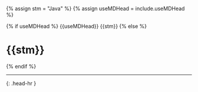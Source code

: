 <!-- _includes/docs/env/java/ -->

<!-- USE CASE -->
<!-- 1. include docs/env/java/title.md -->
<!-- 2. include docs/env/java/title.md useMDHead="###" -->

{% assign stm = "Java" %}
{% assign useMDHead = include.useMDHead %}

{% if useMDHead %}
{{useMDHead}} {{stm}}
{% else %}
<h1>{{stm}}</h1>
{% endif %}
<hr>{: .head-hr }
